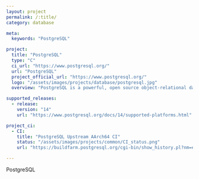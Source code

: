 ```yaml
---
layout: project
permalink: /:title/
category: database

meta:
  keywords: "PostgreSQL"

project:
  title: "PostgreSQL"
  type: "C"
  ci_url: "https://www.postgresql.org/"
  url: "PostgreSQL"
  project_official_url: "https://www.postgresql.org/"
  logo: "/assets/images/projects/database/postgresql.jpg"
  overview: "PostgreSQL is a powerful, open source object-relational database system with over 30 years of active development that has earned it a strong reputation for reliability, feature robustness, and performance."

supported_releases:
  - release:
    version: "14"
    url: "https://www.postgresql.org/docs/14/supported-platforms.html"

project_ci:
  - CI:
    title: "PostgreSQL Upstream AArch64 CI"
    status: "/assets/images/projects/common/CI_status.png"
    url: "https://buildfarm.postgresql.org/cgi-bin/show_history.pl?nm=eelpout&br=HEAD"

---
```


<p>PostgreSQL</p>
